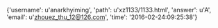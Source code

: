 {'username': u'anarkhyiming', 'path': u'xz1133/1133.html', 'answer': u'A', 'email': u'zhouez_thu_12@126.com', 'time': '2016-02-24:09:25:38'}